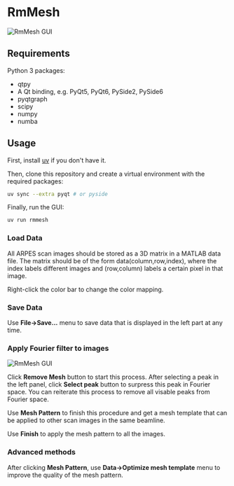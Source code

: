 # RmMesh

![RmMesh GUI](gui.png)

## Requirements

Python 3 packages:

- qtpy
- A Qt binding, e.g. PyQt5, PyQt6, PySide2, PySide6
- pyqtgraph
- scipy
- numpy
- numba

## Usage

First, install [uv](https://docs.astral.sh/uv/getting-started/installation/) if you don't have it.

Then, clone this repository and create a virtual environment with the required packages:

```bash
uv sync --extra pyqt # or pyside
```

Finally, run the GUI:

```bash
uv run rmmesh
```

### Load Data

All ARPES scan images should be stored as a 3D matrix in a MATLAB data file. The matrix should be of the form data(column,row,index), where the index labels different images and (row,column) labels a certain pixel in that image.

Right-click the color bar to change the color mapping.

### Save Data

Use **File->Save...** menu to save data that is displayed in the left part at any time.

### Apply Fourier filter to images

![RmMesh GUI](example.gif)

Click **Remove Mesh** button to start this process. After selecting a peak in the left panel, click **Select peak** button to surpress this peak in Fourier space. You can reiterate this process to remove all visable peaks from Fourier space.

Use **Mesh Pattern** to finish this procedure and get a mesh template that can be applied to other scan images in the same beamline.

Use **Finish** to apply the mesh pattern to all the images.

### Advanced methods

After clicking **Mesh Pattern**, use **Data->Optimize mesh template** menu to improve the quality of the mesh pattern.
